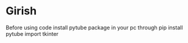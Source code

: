# Girish
Before using code install pytube package in your pc through
pip install pytube
import tkinter
